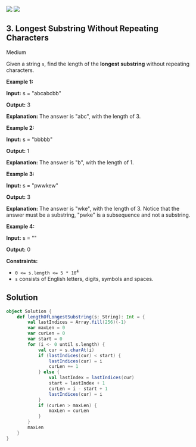 [![](https://img.shields.io/github/stars/javadev/LeetCode-in-All?label=Stars&style=flat-square)](https://github.com/javadev/LeetCode-in-All)
[![](https://img.shields.io/github/forks/javadev/LeetCode-in-All?label=Fork%20me%20on%20GitHub%20&style=flat-square)](https://github.com/javadev/LeetCode-in-All/fork)

## 3\. Longest Substring Without Repeating Characters

Medium

Given a string `s`, find the length of the **longest substring** without repeating characters.

**Example 1:**

**Input:** s = "abcabcbb"

**Output:** 3

**Explanation:** The answer is "abc", with the length of 3. 

**Example 2:**

**Input:** s = "bbbbb"

**Output:** 1

**Explanation:** The answer is "b", with the length of 1. 

**Example 3:**

**Input:** s = "pwwkew"

**Output:** 3

**Explanation:** The answer is "wke", with the length of 3. Notice that the answer must be a substring, "pwke" is a subsequence and not a substring. 

**Example 4:**

**Input:** s = ""

**Output:** 0 

**Constraints:**

*   <code>0 <= s.length <= 5 * 10<sup>4</sup></code>
*   `s` consists of English letters, digits, symbols and spaces.

## Solution

```scala
object Solution {
    def lengthOfLongestSubstring(s: String): Int = {
        val lastIndices = Array.fill(256)(-1)
        var maxLen = 0
        var curLen = 0
        var start = 0
        for (i <- 0 until s.length) {
            val cur = s.charAt(i)
            if (lastIndices(cur) < start) {
                lastIndices(cur) = i
                curLen += 1
            } else {
                val lastIndex = lastIndices(cur)
                start = lastIndex + 1
                curLen = i - start + 1
                lastIndices(cur) = i
            }
            if (curLen > maxLen) {
                maxLen = curLen
            }
        }
        maxLen
    }
}
```